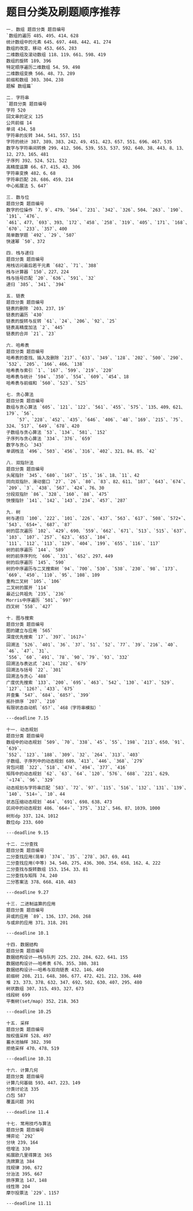 # 题目分类及刷题顺序推荐

    一. 数组 题目分类 题目编号
    `数组的遍历 485、495、414、628
    统计数组中的元素 645、697、448、442、41、274
    数组的改变、移动 453、665、283
    二维数组及滚动数组 118、119、661、598、419
    数组的旋转 189、396
    特定顺序遍历二维数组 54、59、498
    二维数组变换 566、48、73、289
    前缀和数组 303、304、238
    题解 数组篇`

    二. 字符串
    `题目分类 题目编号
    字符 520
    回文串的定义 125
    公共前缀 14
    单词 434、58
    字符串的反转 344、541、557、151
    字符的统计 387、389、383、242、49、451、423、657、551、696、467、535
    数字与字符串间转换 299、412、506、539、553、537、592、640、38、443、8、13、12、273、165、481
    子序列 392、524、521、522
    高精度运算 66、67、415、43、306
    字符串变换 482、6、68
    字符串匹配 28、686、459、214
    中心拓展法 5、647`

    三. 数与位
    题目分类 题目编号
    数字的位操作 `7、9`、479、`564`、`231`、`342`、`326`、504、`263`、`190`、`191`、`476`、
    `461`、477、`693`、393、`172`、`458`、`258`、`319`、`405`、`171`、`168`、`670`、`233`、`357`、400
    简单数学题 `492`、`29`、`507`
    快速幂 `50`、372

    四. 栈与递归
    题目分类 题目编号
    用栈访问最后若干元素 `682`、`71`、`388`
    栈与计算器 `150`、227、224
    栈与括号匹配 `20`、`636`、`591`、`32`
    递归 `385`、`341`、`394`

    五. 链表
    题目分类 题目编号
    链表的删除 `203、237、19`
    链表的遍历 `430`
    链表的旋转与反转 `61`、`24`、`206`、`92`、`25`
    链表高精度加法 `2`、`445`
    链表的合并 `21`、`23`

    六. 哈希表
    题目分类 题目编号
    哈希表的查找、插入及删除 `217`、`633`、`349`、`128`、`202`、`500`、`290`、`532`、`205`、`166`、466、`138`
    哈希表与索引 `1`、`167`、`599`、`219`、`220`
    哈希表与统计 `594`、`350`、`554`、`609`、`454`、18
    哈希表与前缀和 `560`、`523`、`525`

    七. 贪心算法
    题目分类 题目编号
    数组与贪心算法 `605`、`121`、`122`、`561`、`455`、`575`、`135、409、621、179`、`56`、
        `57`、`228`、`452`、`435`、`646`、`406`、`48`、`169`、`215`、`75`、324、`517`、`649`、`678`、420
    子数组与贪心算法 `53`、`134`、`581`、`152`
    子序列与贪心算法 `334`、`376`、`659`
    数字与贪心 `343`
    单调栈法 `496`、`503`、`456`、`316`、`402`、321、84、85、`42`

    八. 双指针法
    题目分类 题目编号
    头尾指针 `345`、`680`、`167`、`15`、`16`、18、`11`、42
    同向双指针、滑动窗口 `27`、`26`、`80`、`83`、82、611、`187`、`643`、`674`、`209`、`3`、`438`、`567`、`424`、76、30
    分段双指针 `86`、`328`、`160`、`88`、`475`
    快慢指针 `141`、`142`、`143`、`234`、`457`、`287`

    九. 树
    树与递归 `100`、`222`、`101`、`226`、`437`、`563`、`617`、`508`、`572+`、`543`、`654+`、`687`、`87`
    树的层次遍历 `102`、`429`、690、`559`、`662`、`671`、`513`、`515`、`637`、`103`、`107`、`257`、`623`、`653`、`104`、
    `111`、`112`、`113`、`129`、`404`、`199`、`655`、`116`、`117`
    树的前序遍历 `144`、`589`
    树的前序序列化 `606`、`331`、`652`、297、449
    树的后序遍历 `145`、`590`
    树的中序遍历与二叉搜索树 `94`、`700`、`530`、`538`、`230`、`98`、`173`、`669`、`450`、`110`、`95`、`108`、109
    重构二叉树 `105`、`106`
    二叉树的展开 `114`
    最近公共祖先 `235`、`236`
    Morris中序遍历 `501`、`99?`
    四叉树 `558`、`427`

    十. 图与搜索
    题目分类 题目编号
    图的建立与应用 `565`
    深度优先搜索 `17`、`397`、`1617⭐`
    回溯法 `526`、`401`、`36`、`37`、`51`、`52`、`77`、`39`、`216`、`40`、`46`、`47`、`31`、
    `556`、`60`、`491`、`78`、`90`、`79`、`93`、`332`
    回溯法与表达式 `241`、`282`、`679`
    回溯法与括号 `22`、`301`
    回溯法与贪心 `488`
    广度优先搜索 `133`、`200`、`695`、`463`、`542`、`130`、`417`、`529`、`127`、`126?`、`433`、`675`
    并查集 `547`、`684`、`685?`、`399`
    拓扑排序 `207`、`210`
    有限状态自动机 `65?`、`468（字符串模拟）`

    ---deadline 7.15

    十一. 动态规划
    题目分类 题目编号
    数组中的动态规划 `509`、`70`、`338`、`45`、`55`、`198`、`213`、650、`91`、`639`、
    `552`、`123`、`188`、`309`、`32`、`264`、`313`、`403`
    子数组、子序列中的动态规划 689、`413`、`446`、`368`、`279`
    背包问题 `322`、`518`、`474`、`494`、`377`、`416`
    矩阵中的动态规划 `62`、`63`、`64`、`120`、`576`、`688`、`221`、629、`⭐174`、`96`、`329`
    动态规划与字符串匹配 `583`、`72`、`97`、`115`、`516`、`132`、`131`、`139`、`140`、`514⭐`、`10`、44
    状态压缩动态规划 `464`、`691`、698、638、473
    区间中的动态规划 486、`664⭐`、`375`、`312`、546、87、1039、1000
    树形dp 337、124、1012
    数位dp 233、600

    ---deadline 9.15

    十二. 二分查找
    题目分类 题目编号
    二分查找应用(简单) `374`、`35`、`278`、367、69、441
    二分查找应用(中等) 34、540、275、436、300、354、658、162、4、222
    二分查找与旋转数组 153、154、33、81
    二分查找与矩阵 74、240
    二分答案法 378、668、410、483

    ---deadline 9.27

    十三. 二进制运算的应用
    题目分类 题目编号
    异或的应用 `89`、136、137、260、268
    与或非的应用 371、318、201

    ---deadline 10.1

    十四. 数据结构
    题目分类 题目编号
    数据结构设计——栈与队列 225、232、284、622、641、155
    数据结构设计——哈希表 676、355、380、381
    数据结构设计——哈希与双向链表 432、146、460
    前缀树 208、211、648、386、677、472、421、212、336、440
    堆 23、373、378、632、347、692、502、630、407、295、480
    树状数组 307、315、493、327、673
    线段树 699
    平衡树(set/map) 352、218、363

    ---deadline 10.25

    十五. 采样
    题目分类 题目编号
    按权值采样 528、497
    蓄水池抽样 382、398
    拒绝采样 470、478、519

    ---deadline 10.31

    十六. 计算几何
    题目分类 题目编号
    计算几何基础 593、447、223、149
    分类讨论法 335
    凸包 587
    覆盖问题 391

    ---deadline 11.4
    
    十七. 常用技巧与算法
    题目分类 题目编号
    博弈论 `292`
    分块 239、164
    倍增法 330
    拓展欧几里得算法 365
    洗牌算法 384
    找规律 390、672
    分治法 395、667
    排序算法 147、148
    线性筛 204
    摩尔投票法 `229`、1157

    ---deadline 11.11
